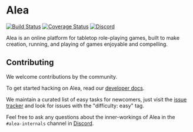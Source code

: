 # Alea

[![Build Status](https://travis-ci.org/jsonnull/alea.svg?branch=master)](https://travis-ci.org/jsonnull/alea)
[![Coverage Status](https://coveralls.io/repos/github/jsonnull/alea/badge.svg?branch=master)](https://coveralls.io/github/jsonnull/alea?branch=master)
[![Discord](https://img.shields.io/badge/discord-%23alea-blue.svg)](https://discord.gg/nA76N9d)

Alea is an online platform for tabletop role-playing games, built to make
creation, running, and playing of games enjoyable and compelling.

## Contributing

We welcome contributions by the community.

To get started hacking on Alea, read our [developer
docs](docs/development.md).

We maintain a curated list of easy tasks for newcomers, just visit the [issue
tracker](https://github.com/jsonnull/alea/issues) and look for issues
with the "difficulty: easy" tag.

Feel free to ask any questions about the inner-workings of Alea in the
`#alea-internals` channel in [Discord](https://discord.gg/nA76N9d).
